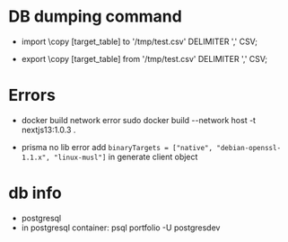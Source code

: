 # DB dumping command

- import
  \copy [target_table] to '/tmp/test.csv' DELIMITER ',' CSV;

- export
  \copy [target_table] from '/tmp/test.csv' DELIMITER ',' CSV;

# Errors

- docker build network error
  sudo docker build --network host -t nextjs13:1.0.3 .

- prisma no lib error
  add `binaryTargets = ["native", "debian-openssl-1.1.x", "linux-musl"]` in generate client object

# db info

- postgresql
- in postgresql container: psql portfolio -U postgresdev
